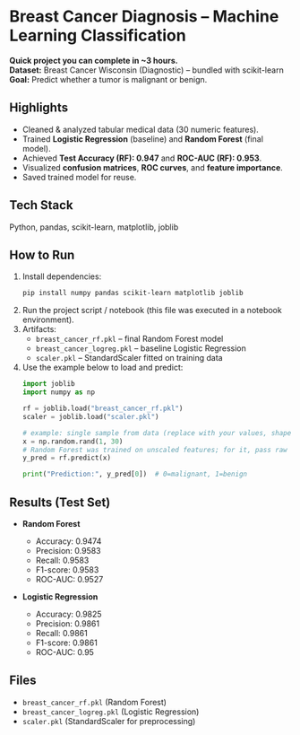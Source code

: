 # Breast Cancer Diagnosis – Machine Learning Classification

**Quick project you can complete in ~3 hours.**  
**Dataset:** Breast Cancer Wisconsin (Diagnostic) – bundled with scikit-learn  
**Goal:** Predict whether a tumor is malignant or benign.

## Highlights
- Cleaned & analyzed tabular medical data (30 numeric features).
- Trained **Logistic Regression** (baseline) and **Random Forest** (final model).
- Achieved **Test Accuracy (RF): 0.947** and **ROC-AUC (RF): 0.953**.
- Visualized **confusion matrices**, **ROC curves**, and **feature importance**.
- Saved trained model for reuse.

## Tech Stack
Python, pandas, scikit-learn, matplotlib, joblib

## How to Run
1. Install dependencies:
   ```bash
   pip install numpy pandas scikit-learn matplotlib joblib
   ```
2. Run the project script / notebook (this file was executed in a notebook environment).
3. Artifacts:
   - `breast_cancer_rf.pkl` – final Random Forest model
   - `breast_cancer_logreg.pkl` – baseline Logistic Regression
   - `scaler.pkl` – StandardScaler fitted on training data
4. Use the example below to load and predict:
   ```python
   import joblib
   import numpy as np

   rf = joblib.load("breast_cancer_rf.pkl")
   scaler = joblib.load("scaler.pkl")

   # example: single sample from data (replace with your values, shape must be (1, 30))
   x = np.random.rand(1, 30)
   # Random Forest was trained on unscaled features; for it, pass raw features:
   y_pred = rf.predict(x)

   print("Prediction:", y_pred[0])  # 0=malignant, 1=benign
   ```

## Results (Test Set)
- **Random Forest**
  - Accuracy: 0.9474
  - Precision: 0.9583
  - Recall: 0.9583
  - F1-score: 0.9583
  - ROC-AUC: 0.9527

- **Logistic Regression**
  - Accuracy: 0.9825
  - Precision: 0.9861
  - Recall: 0.9861
  - F1-score: 0.9861
  - ROC-AUC: 0.95

## Files
- `breast_cancer_rf.pkl` (Random Forest)
- `breast_cancer_logreg.pkl` (Logistic Regression)
- `scaler.pkl` (StandardScaler for preprocessing)
